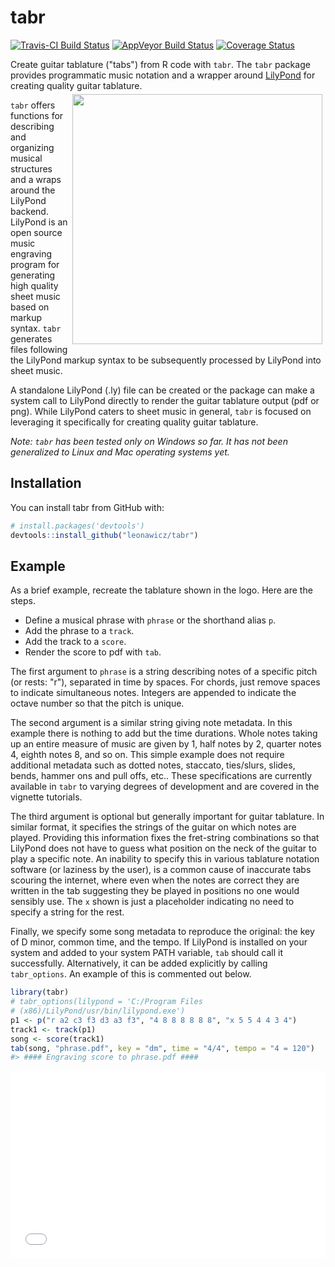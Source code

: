 
<!-- README.md is generated from README.Rmd. Please edit that file -->
tabr
====

[![Travis-CI Build Status](https://travis-ci.org/leonawicz/tabr.svg?branch=master)](https://travis-ci.org/leonawicz/tabr) [![AppVeyor Build Status](https://ci.appveyor.com/api/projects/status/github/leonawicz/tabr?branch=master&svg=true)](https://ci.appveyor.com/project/leonawicz/tabr) [![Coverage Status](https://img.shields.io/codecov/c/github/leonawicz/tabr/master.svg)](https://codecov.io/github/leonawicz/tabr?branch=master)

Create guitar tablature ("tabs") from R code with `tabr`. The `tabr` package provides programmatic music notation and a wrapper around [LilyPond](http://lilypond.org/) for creating quality guitar tablature.<img src="tabr_logo_small.png" style="float:right;margin:5px;width:400px;">

`tabr` offers functions for describing and organizing musical structures and a wraps around the LilyPond backend. LilyPond is an open source music engraving program for generating high quality sheet music based on markup syntax. `tabr` generates files following the LilyPond markup syntax to be subsequently processed by LilyPond into sheet music.

A standalone LilyPond (.ly) file can be created or the package can make a system call to LilyPond directly to render the guitar tablature output (pdf or png). While LilyPond caters to sheet music in general, `tabr` is focused on leveraging it specifically for creating quality guitar tablature.

*Note: `tabr` has been tested only on Windows so far. It has not been generalized to Linux and Mac operating systems yet.*

Installation
------------

You can install tabr from GitHub with:

``` r
# install.packages('devtools')
devtools::install_github("leonawicz/tabr")
```

Example
-------

As a brief example, recreate the tablature shown in the logo. Here are the steps.

-   Define a musical phrase with `phrase` or the shorthand alias `p`.
-   Add the phrase to a `track`.
-   Add the track to a `score`.
-   Render the score to pdf with `tab`.

The first argument to `phrase` is a string describing notes of a specific pitch (or rests: "r"), separated in time by spaces. For chords, just remove spaces to indicate simultaneous notes. Integers are appended to indicate the octave number so that the pitch is unique.

The second argument is a similar string giving note metadata. In this example there is nothing to add but the time durations. Whole notes taking up an entire measure of music are given by 1, half notes by 2, quarter notes 4, eighth notes 8, and so on. This simple example does not require additional metadata such as dotted notes, staccato, ties/slurs, slides, bends, hammer ons and pull offs, etc.. These specifications are currently available in `tabr` to varying degrees of development and are covered in the vignette tutorials.

The third argument is optional but generally important for guitar tablature. In similar format, it specifies the strings of the guitar on which notes are played. Providing this information fixes the fret-string combinations so that LilyPond does not have to guess what position on the neck of the guitar to play a specific note. An inability to specify this in various tablature notation software (or laziness by the user), is a common cause of inaccurate tabs scouring the internet, where even when the notes are correct they are written in the tab suggesting they be played in positions no one would sensibly use. The `x` shown is just a placeholder indicating no need to specify a string for the rest.

Finally, we specify some song metadata to reproduce the original: the key of D minor, common time, and the tempo. If LilyPond is installed on your system and added to your system PATH variable, `tab` should call it successfully. Alternatively, it can be added explicitly by calling `tabr_options`. An example of this is commented out below.

``` r
library(tabr)
# tabr_options(lilypond = 'C:/Program Files
# (x86)/LilyPond/usr/bin/lilypond.exe')
p1 <- p("r a2 c3 f3 d3 a3 f3", "4 8 8 8 8 8 8", "x 5 5 4 4 3 4")
track1 <- track(p1)
song <- score(track1)
tab(song, "phrase.pdf", key = "dm", time = "4/4", tempo = "4 = 120")
#> #### Engraving score to phrase.pdf ####
```

<embed src="phrase.pdf?#zoom=175" width="100%" height="300">
</embed>
